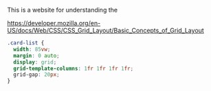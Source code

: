 This is a website for understanding the 

https://developer.mozilla.org/en-US/docs/Web/CSS/CSS_Grid_Layout/Basic_Concepts_of_Grid_Layout


```css
.card-list {
  width: 85vw;
  margin: 0 auto;
  display: grid;
  grid-template-columns: 1fr 1fr 1fr 1fr;
  grid-gap: 20px;
}
```
